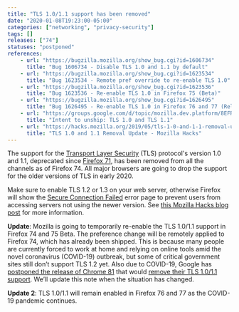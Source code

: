 ```yaml
---
title: "TLS 1.0/1.1 support has been removed"
date: "2020-01-08T19:23:00-05:00"
categories: ["networking", "privacy-security"]
tags: []
releases: ["74"]
statuses: "postponed"
references:
    - url: "https://bugzilla.mozilla.org/show_bug.cgi?id=1606734"
      title: "Bug 1606734 - Disable TLS 1.0 and 1.1 by default"
    - url: "https://bugzilla.mozilla.org/show_bug.cgi?id=1623534"
      title: "Bug 1623534 - Remote pref override to re-enable TLS 1.0"
    - url: "https://bugzilla.mozilla.org/show_bug.cgi?id=1623536"
      title: "Bug 1623536 - Re-enable TLS 1.0 in Firefox 75 (Beta)"
    - url: "https://bugzilla.mozilla.org/show_bug.cgi?id=1626495"
      title: "Bug 1626495 - Re-enable TLS 1.0 in Firefox 76 and 77 (Release)"
    - url: "https://groups.google.com/d/topic/mozilla.dev.platform/8EFRYDR3N1c/discussion"
      title: "Intent to unship: TLS 1.0 and TLS 1.1"
    - url: "https://hacks.mozilla.org/2019/05/tls-1-0-and-1-1-removal-update/"
      title: "TLS 1.0 and 1.1 Removal Update - Mozilla Hacks"
---
```

The support for the [Transport Layer Security](https://developer.mozilla.org/docs/Web/Security/Transport_Layer_Security) (TLS) protocol's version 1.0 and 1.1, deprecated since [Firefox 71](https://www.fxsitecompat.dev/en-CA/docs/2019/tls-1-0-and-1-1-are-now-deprecated-disabled-in-nightly/), has been removed from all the channels as of Firefox 74. All major browsers are going to drop the support for the older versions of TLS in early 2020.

Make sure to enable TLS 1.2 or 1.3 on your web server, otherwise Firefox will show the [Secure Connection Failed](https://support.mozilla.org/kb/secure-connection-failed-firefox-did-not-connect) error page to prevent users from accessing servers not using the newer version. See [this Mozilla Hacks blog post](https://hacks.mozilla.org/2019/05/tls-1-0-and-1-1-removal-update/) for more information.

**Update**: Mozilla is going to temporarily re-enable the TLS 1.0/1.1 support in Firefox 74 and 75 Beta. The preference change will be remotely applied to Firefox 74, which has already been shipped. This is because many people are currently forced to work at home and relying on online tools amid the novel coronavirus (COVID-19) outbreak, but some of critical government sites still don’t support TLS 1.2 yet. Also due to COVID-19, Google has [postponed the release of Chrome 81](https://blog.chromium.org/2020/03/upcoming-chrome-releases.html) that would [remove their TLS 1.0/1.1 support](https://www.chromestatus.com/feature/5759116003770368). We’ll update this note when the situation has changed.

**Update 2**: TLS 1.0/1.1 will remain enabled in Firefox 76 and 77 as the COVID-19 pandemic continues.
